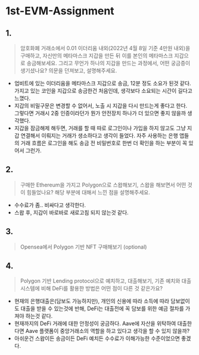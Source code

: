 # 1st-EVM-Assignment

## 1.

> 암호화폐 거래소에서 0.01 이더리움 내외(2022년 4월 8일 기준 4만원 내외)을 구매하고, 자신만의 메타마스크 지갑을 만든 뒤 이를 본인의 메타마스크 지갑으로 송금해보세요. 그리고 무언가 하나의 지갑을 만드는 과정에서, 어떤 궁금증이 생기셨나요? 의문을 던져보고, 설명해주세요.

- 업비트에 있는 이더리움을 메타마스크 지갑으로 송금, 12분 정도 소요가 된것 같다. 가지고 있는 코인을 지갑으로 송금한건 처음인데, 생각보다 소요되는 시간이 길다고 느꼈다.
- 지갑의 비밀구문은 변경할 수 없어서, 노출 시 지갑을 다시 만드는게 좋다고 한다. 그렇다면 거래시 2중 인증이라던가 뭔가 안전장치 하나가 더 있으면 좋지 않을까 생각했다.
- 지갑을 잠금해제 해두면, 거래를 할 때 따로 로그인이나 가입을 하지 않고도 그냥 지갑 연결해서 이뤄지는 거래가 생소하다고 생각이 들었다. 자주 사용하는 은행 앱들의 거래 흐름은 로그인을 해도 송금 전 비밀번호로 한번 더 확인을 하는 부분이 꼭 있어서 그런가.

## 2.

> 구매한 Ethereum을 가지고 Polygon으로 스왑해보기, 스왑을 해보면서 어떤 것이 힘들었나요? 해당 부분에 대해서 느낀 점을 설명해주세요.

- 수수료가 좀.. 비싸다고 생각한다.
- 스왑 후, 지갑이 바로바로 새로고침 되지 않는것 같다.

## 3.

> Opensea에서 Polygon 기반 NFT 구매해보기 (optional)

## 4.

> Polygon 기반 Lending protocol으로 예치하고, 대출해보기, 기존 예치와 대출 시스템에 비해 DeFi를 활용한 방법은 어떤 점이 다른 것 같은가요?

- 현재의 은행대출은(담보도 가능하지만), 개인의 신용에 따라 소득에 따라 담보없이도 대출을 받을 수 있는것에 반해, DeFi는 대출전에 꼭 담보를 위한 예금 절차를 가져야 하는것 같다.
- 현재까지의 DeFi 거래에 대한 안정성이 궁금하다. Aave에 자산을 위탁하여 대출한다면 Aave 플랫폼이 중앙거래소의 역할을 하고 있다고 생각을 할 수 있지 않을까?
- 아쉬운건 스왑이든 송금이든 DeFi 예치든 수수료가 이해가능한 수준이었으면 좋겠다.

